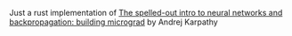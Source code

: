 Just a rust implementation of [The spelled-out intro to neural networks and backpropagation: building micrograd](https://youtu.be/VMj-3S1tku0?si=V_zYU6_ddAUqC7ld) by Andrej Karpathy
